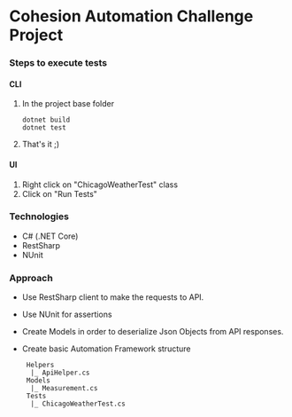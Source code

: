 # Cohesion Automation Challenge Project ###

### Steps to execute tests

#### CLI
1. In the project base folder

       dotnet build
       dotnet test

2. That's it ;)

#### UI
1. Right click on "ChicagoWeatherTest" class
2. Click on "Run Tests"

### Technologies

* C# (.NET Core)
* RestSharp
* NUnit

### Approach

* Use RestSharp client to make the requests to API.
* Use NUnit for assertions
* Create Models in order to deserialize Json Objects from API responses.
* Create basic Automation Framework structure

       Helpers
        |_ ApiHelper.cs
       Models
        |_ Measurement.cs
       Tests
        |_ ChicagoWeatherTest.cs
